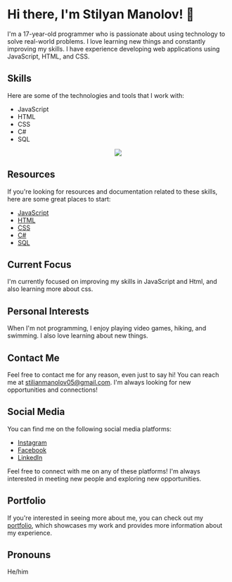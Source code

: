 # Hi there, I'm Stilyan Manolov! 👋

I'm a 17-year-old programmer who is passionate about using technology to solve real-world problems. I love learning new things and constantly improving my skills. I have experience developing web applications using JavaScript, HTML, and CSS. 

## Skills

Here are some of the technologies and tools that I work with:

- JavaScript
- HTML
- CSS
- C#
- SQL

<p align="center">
  <img src="https://img.shields.io/badge/Languages-JavaScript%20%7C%20HTML%20%7C%20CSS%20%7C%20SQL%20%7C%20C%23-blue?style=flat-square">
</p>

## Resources

If you're looking for resources and documentation related to these skills, here are some great places to start:

- [JavaScript](https://developer.mozilla.org/en-US/docs/Web/JavaScript)
- [HTML](https://developer.mozilla.org/en-US/docs/Web/HTML)
- [CSS](https://developer.mozilla.org/en-US/docs/Web/CSS)
- [C#](https://docs.microsoft.com/en-us/dotnet/csharp/)
- [SQL](https://www.postgresql.org/docs/)

## Current Focus

I'm currently focused on improving my skills in JavaScript and Html, and also learning more about css.

## Personal Interests

When I'm not programming, I enjoy playing video games, hiking, and swimming. I also love learning about new things.

## Contact Me

Feel free to contact me for any reason, even just to say hi! You can reach me at stilianmanolov05@gmail.com. I'm always looking for new opportunities and connections!

## Social Media

You can find me on the following social media platforms:

- [Instagram](https://instagram.com/st_ili?igshid=ZGUzMzM3NWJiOQ==)
- [Facebook](https://www.facebook.com/profile.php?id=100024002704152)
- [LinkedIn](www.linkedin.com/in/стилиан-манолов-112bb1199)

Feel free to connect with me on any of these platforms! I'm always interested in meeting new people and exploring new opportunities.

## Portfolio 

If you're interested in seeing more about me, you can check out my [portfolio](https://sites.google.com/view/stilian-learning-journey/home?authuser=0), which showcases my work and provides more information about my experience.

## Pronouns

He/him



<!---
Stili559/Stili559 is a ✨ special ✨ repository because its `README.md` (this file) appears on your GitHub profile.
You can click the Preview link to take a look at your changes.
--->
